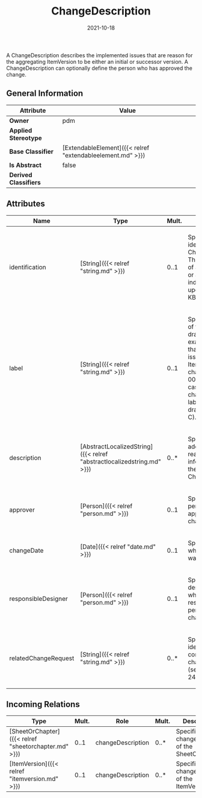 ﻿---
title: ChangeDescription
toc: false
type: specs
date: "2021-10-18"
draft: false
specification: VEC
version: 1.2.1
documentType: "Recommendation"
elementType: Class
classes:
  - ChangeDescription
menu_name: vec-1.2.1
---
<p> A ChangeDescription describes the implemented issues that are reason for the aggregating ItemVersion to be either an initial or successor version. A ChangeDescription can optionally define the person who has approved the change.      </p>

## General Information

| Attribute               | Value |
|-------------------------|-------|
| **Owner**               | pdm |
| **Applied Stereotype**  |   |
| **Base Classifier**     | [ExtendableElement]({{< relref "extendableelement.md" >}})<br/>  |
| **Is Abstract**         | false |
| **Derived Classifiers** |   |

## Attributes
|  Name  |  Type  |  Mult.  |  Description  |  Owning Classifier  |
|--------|--------|---------|---------------|--------------|
|identification | [String]({{< relref "string.md" >}}) | 0..1 | <p> Specifies an identifier for the ChangeDescription. This can be the ID of a change order or an ID which indicates model upgrading. (see KBLFRM-249)      </p> | [ChangeDescription]({{< relref "changedescription.md" >}}) |
|label | [String]({{< relref "string.md" >}}) | 0..1 | <p> Specifies the label of the change on a drawing for example. If more than one change is issued with one ItemVersion (e.g. change 0001, 0002), in some cases the different changes are labelled on the drawing (e.g. A, B, C).      </p> | [ChangeDescription]({{< relref "changedescription.md" >}}) |
|description | [AbstractLocalizedString]({{< relref "abstractlocalizedstring.md" >}}) | 0..* | <p>Specifies additional, human readable, information about the ChangeDescription. </p> | [ChangeDescription]({{< relref "changedescription.md" >}}) |
|approver | [Person]({{< relref "person.md" >}}) | 0..1 | <p> Specifies the person who has approved the change.      </p> | [ChangeDescription]({{< relref "changedescription.md" >}}) |
|changeDate | [Date]({{< relref "date.md" >}}) | 0..1 | <p> Specifies the date when the change was performed.      </p> | [ChangeDescription]({{< relref "changedescription.md" >}}) |
|responsibleDesigner | [Person]({{< relref "person.md" >}}) | 0..1 | <p>Specifies the design engineer who is/was responsible to perform the change. </p> | [ChangeDescription]({{< relref "changedescription.md" >}}) |
|relatedChangeRequest | [String]({{< relref "string.md" >}}) | 0..* | <p> Specifies the identification of a corresponding change request. (see KBLFRM-249)      </p> | [ChangeDescription]({{< relref "changedescription.md" >}}) |

##  Incoming Relations
|    Type  |   Mult.  |   Role    |   Mult.   |   Description  |
|----------|----------|-----------|-----------|----------------|
| [SheetOrChapter]({{< relref "sheetorchapter.md" >}}) | 0..1 | changeDescription | 0..* | Specifies the change history of the SheetOrChapter. |
| [ItemVersion]({{< relref "itemversion.md" >}}) | 0..1 | changeDescription | 0..* | Specifies the change history of the ItemVersion. |
